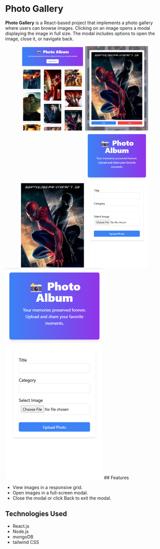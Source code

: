 # Photo Gallery

**Photo Gallery** is a React-based project that implements a photo gallery where users can browse images. Clicking on an image opens a modal displaying the image in full size. The modal includes options to open the image, close it, or navigate back.
<div align="center">
  <img src="./PA1.png" alt="Screenshot 1" width="200" />
  <img src="./PA2.png" alt="Screenshot 2" width="200" />
  <img src="./PA3.png" alt="Screenshot 3" width="200" />
  <img src="./PA4.png" alt="Screenshot 4" width="200" />
</div><img src="./PA4.png" alt="Screenshot 4" /> </div>
## Features

- View images in a responsive grid.
- Open images in a full-screen modal.
- Close the modal or click Back to exit the modal.

## Technologies Used

- React.js
- Node.js
- mongoDB
- tailwind CSS
